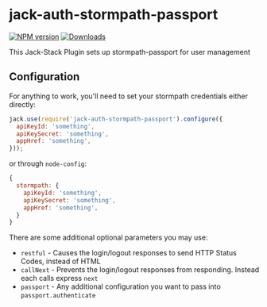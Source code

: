 # jack-auth-stormpath-passport
[![NPM version][npm-image]][npm-url]
[![Downloads][downloads-image]][downloads-url]

This Jack-Stack Plugin sets up stormpath-passport for user management


## Configuration
For anything to work, you'll need to set your stormpath credentials either directly:

```js
jack.use(require('jack-auth-stormpath-passport').configure({
  apiKeyId: 'something',
  apiKeySecret: 'something',
  appHref: 'something',
}));
```

or through `node-config`:
```js
{
  stormpath: {
    apiKeyId: 'something',
    apiKeySecret: 'something',
    appHref: 'something',
  }
}
```

There are some additional optional parameters you may use:
- `restful` - Causes the login/logout responses to send HTTP Status Codes, instead of HTML
- `callNext` - Prevents the login/logout responses from responding. Instead each calls express `next`
- `passport` - Any additional configuration you want to pass into `passport.authenticate`

[npm-image]: https://img.shields.io/npm/v/jack-auth-stormpath-passport.svg
[npm-url]: https://www.npmjs.org/package/jack-auth-stormpath-passport
[downloads-image]: https://img.shields.io/npm/dm/jack-auth-stormpath-passport.svg
[downloads-url]: https://www.npmjs.org/package/jack-auth-stormpath-passport
